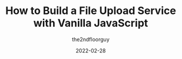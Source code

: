 ---
author: the2ndfloorguy
date: 2022-02-28
permalink: false
publisher: logrocket
tags:
  - javascript
target_url: https://blog.logrocket.com/how-to-build-file-upload-service-vanilla-javascript/
title: How to Build a File Upload Service with Vanilla JavaScript
---